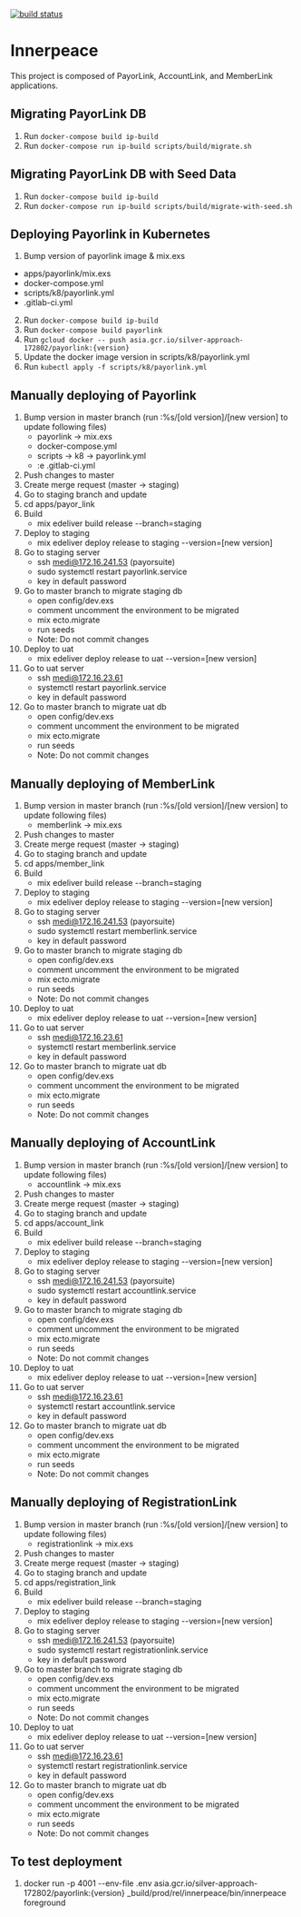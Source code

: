[![build status](https://gitlab.medilink.com.ph/open-source-team/innerpeace_umbrella/badges/master/build.svg)](https://gitlab.medilink.com.ph/open-source-team/innerpeace_umbrella/commits/master)


# Innerpeace
This project is composed of PayorLink, AccountLink, and MemberLink applications.

## Migrating PayorLink DB

1. Run `docker-compose build ip-build`
2. Run `docker-compose run ip-build scripts/build/migrate.sh`

## Migrating PayorLink DB with Seed Data

1. Run `docker-compose build ip-build`
2. Run `docker-compose run ip-build scripts/build/migrate-with-seed.sh`

## Deploying Payorlink in Kubernetes

1. Bump version of payorlink image & mix.exs
- apps/payorlink/mix.exs
- docker-compose.yml
- scripts/k8/payorlink.yml
- .gitlab-ci.yml

2. Run `docker-compose build ip-build`
3. Run `docker-compose build payorlink`
4. Run `gcloud docker -- push asia.gcr.io/silver-approach-172802/payorlink:{version}`
5. Update the docker image version in scripts/k8/payorlink.yml
6. Run `kubectl apply -f scripts/k8/payorlink.yml`

## Manually deploying of Payorlink
1. Bump version in master branch (run :%s/[old version]/[new version] to update following files)
	- payorlink -> mix.exs
	- docker-compose.yml
	- scripts -> k8 -> payorlink.yml
	- :e .gitlab-ci.yml
2. Push changes to master
3. Create merge request (master -> staging)
4. Go to staging branch and update
5. cd apps/payor_link
6. Build
	- mix edeliver build release --branch=staging
7. Deploy to staging
	- mix edeliver deploy release to staging --version=[new version]
8. Go to staging server
	- ssh medi@172.16.241.53 (payorsuite)
	- sudo systemctl restart payorlink.service
	- key in default password
9. Go to master branch to migrate staging db
	- open config/dev.exs
	- comment uncomment the environment to be migrated
	- mix ecto.migrate
	- run seeds
	- Note: Do not commit changes
10. Deploy to uat
	- mix edeliver deploy release to uat --version=[new version]
11. Go to uat server
	- ssh medi@172.16.23.61
	- systemctl restart payorlink.service
	- key in default password
12. Go to master branch to migrate uat db
	- open config/dev.exs
	- comment uncomment the environment to be migrated
	- mix ecto.migrate
	- run seeds
	- Note: Do not commit changes

## Manually deploying of MemberLink
1. Bump version in master branch (run :%s/[old version]/[new version] to update following files)
	- memberlink -> mix.exs
2. Push changes to master
3. Create merge request (master -> staging)
4. Go to staging branch and update
5. cd apps/member_link
6. Build
	- mix edeliver build release --branch=staging
7. Deploy to staging
	- mix edeliver deploy release to staging --version=[new version]
8. Go to staging server
	- ssh medi@172.16.241.53 (payorsuite)
	- sudo systemctl restart memberlink.service
	- key in default password
9. Go to master branch to migrate staging db
	- open config/dev.exs
	- comment uncomment the environment to be migrated
	- mix ecto.migrate
	- run seeds
	- Note: Do not commit changes
10. Deploy to uat
	- mix edeliver deploy release to uat --version=[new version]
11. Go to uat server
	- ssh medi@172.16.23.61
	- systemctl restart memberlink.service
	- key in default password
12. Go to master branch to migrate uat db
	- open config/dev.exs
	- comment uncomment the environment to be migrated
	- mix ecto.migrate
	- run seeds
	- Note: Do not commit changes

## Manually deploying of AccountLink
1. Bump version in master branch (run :%s/[old version]/[new version] to update following files)
	- accountlink -> mix.exs
2. Push changes to master
3. Create merge request (master -> staging)
4. Go to staging branch and update
5. cd apps/account_link
6. Build
	- mix edeliver build release --branch=staging
7. Deploy to staging
	- mix edeliver deploy release to staging --version=[new version]
8. Go to staging server
	- ssh medi@172.16.241.53 (payorsuite)
	- sudo systemctl restart accountlink.service
	- key in default password
9. Go to master branch to migrate staging db
	- open config/dev.exs
	- comment uncomment the environment to be migrated
	- mix ecto.migrate
	- run seeds
	- Note: Do not commit changes
10. Deploy to uat
	- mix edeliver deploy release to uat --version=[new version]
11. Go to uat server
	- ssh medi@172.16.23.61
	- systemctl restart accountlink.service
	- key in default password
12. Go to master branch to migrate uat db
	- open config/dev.exs
	- comment uncomment the environment to be migrated
	- mix ecto.migrate
	- run seeds
	- Note: Do not commit changes

## Manually deploying of RegistrationLink
1. Bump version in master branch (run :%s/[old version]/[new version] to update following files)
	- registrationlink -> mix.exs
2. Push changes to master
3. Create merge request (master -> staging)
4. Go to staging branch and update
5. cd apps/registration_link
6. Build
	- mix edeliver build release --branch=staging
7. Deploy to staging
	- mix edeliver deploy release to staging --version=[new version]
8. Go to staging server
	- ssh medi@172.16.241.53 (payorsuite)
	- sudo systemctl restart registrationlink.service
	- key in default password
9. Go to master branch to migrate staging db
	- open config/dev.exs
	- comment uncomment the environment to be migrated
	- mix ecto.migrate
	- run seeds
	- Note: Do not commit changes
10. Deploy to uat
	- mix edeliver deploy release to uat --version=[new version]
11. Go to uat server
	- ssh medi@172.16.23.61
	- systemctl restart registrationlink.service
	- key in default password
12. Go to master branch to migrate uat db
	- open config/dev.exs
	- comment uncomment the environment to be migrated
	- mix ecto.migrate
	- run seeds
	- Note: Do not commit changes

## To test deployment

1. docker run -p 4001 --env-file .env asia.gcr.io/silver-approach-172802/payorlink:{version} _build/prod/rel/innerpeace/bin/innerpeace foreground
